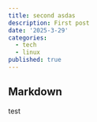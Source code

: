 ```yaml
---
title: second asdas
description: First post
date: '2025-3-29'
categories:
  - tech
  - linux
published: true
---
```


## Markdown

test
